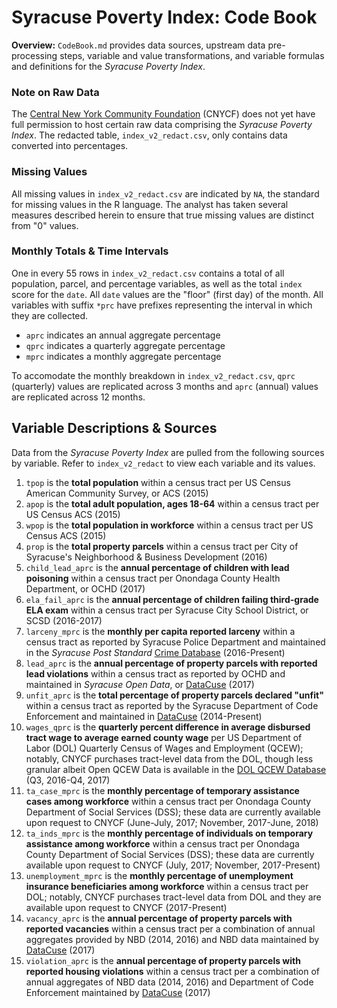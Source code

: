 # Syracuse Poverty Index: Code Book

**Overview:** `CodeBook.md` provides data sources, upstream data pre-processing steps, variable and value transformations, and variable formulas and definitions for the *Syracuse Poverty Index*. 

### Note on Raw Data

The [Central New York Community Foundation](cnycf.org) (CNYCF) does not yet have full permission to host certain raw data comprising the *Syracuse Poverty Index*. The redacted table, `index_v2_redact.csv`, only contains data converted into percentages.

### Missing Values

All missing values in `index_v2_redact.csv` are indicated by `NA`, the standard for missing values in the R language. The analyst has taken several measures described herein to ensure that true missing values are distinct from "0" values.

### Monthly Totals & Time Intervals

One in every 55 rows in `index_v2_redact.csv` contains a total of all population, parcel, and percentage variables, as well as the total `index` score for the `date`. All `date` values are the "floor" (first day) of the month. All variables with suffix `*prc` have prefixes representing the interval in which they are collected.

* `aprc` indicates an annual aggregate percentage
* `qprc` indicates a quarterly aggregate percentage
* `mprc` indicates a monthly aggregate percentage

To accomodate the monthly breakdown in `index_v2_redact.csv`, `qprc` (quarterly) values are replicated across 3 months and `aprc` (annual) values are replicated across 12 months. 

## Variable Descriptions & Sources

Data from the *Syracuse Poverty Index* are pulled from the following sources by variable. Refer to `index_v2_redact` to view each variable and its values.

1. `tpop` is the **total population** within a census tract per US Census American Community Survey, or ACS (2015)
2. `apop` is the **total adult population, ages 18-64** within a census tract per US Census ACS (2015)
3. `wpop` is the **total population in workforce** within a census tract per US Census ACS (2015)
4. `prop` is the **total property parcels** within a census tract per City of Syracuse's Neighborhood & Business Development (2016)
5. `child_lead_aprc` is the **annual percentage of children with lead poisoning** within a census tract per Onondaga County Health Department, or OCHD (2017)
6. `ela_fail_aprc` is the **annual percentage of children failing third-grade ELA exam** within a census tract per Syracuse City School District, or SCSD (2016-2017)
7. `larceny_mprc` is the **monthly per capita reported larceny** within a census tract as reported by Syracuse Police Department and maintained in the *Syracuse Post Standard* [Crime Database](https://www.syracuse.com/crime/index.ssf/page/police_reports.html) (2016-Present)
8. `lead_aprc` is the **annual percentage of property parcels with reported lead violations** within a census tract as reported by OCHD and maintained in *Syracuse Open Data*, or [DataCuse](http://data.syrgov.net/datasets/lead-violations) (2017)
9. `unfit_aprc` is the **total percentage of property parcels declared "unfit"** within a census tract as reported by the Syracuse Department of Code Enforcement and maintained in [DataCuse](http://data.syrgov.net/datasets/unfit-properties) (2014-Present)
10. `wages_qprc` is the **quarterly percent difference in average disbursed tract wage to average earned county wage** per US Department of Labor (DOL) Quarterly Census of Wages and Employment (QCEW); notably, CNYCF purchases tract-level data from the DOL, though less granular albeit Open QCEW Data is available in the [DOL QCEW Database](https://www.bls.gov/cew/) (Q3, 2016-Q4, 2017)
11. `ta_case_mprc` is the **monthly percentage of temporary assistance cases among workforce** within a census tract per Onondaga County Department of Social Services (DSS); these data are currently available upon request to CNYCF (June-July, 2017; November, 2017-June, 2018)
12. `ta_inds_mprc` is the **monthly percentage of individuals on temporary assistance among workforce** within a census tract per Onondaga County Department of Social Services (DSS); these data are currently available upon request to CNYCF (July, 2017; November, 2017-Present)
13. `unemployment_mprc` is the **monthly percentage of unemployment insurance beneficiaries among workforce** within a census tract per DOL; notably, CNYCF purchases tract-level data from DOL and they are available upon request to CNYCF (2017-Present)
14. `vacancy_aprc` is the **annual percentage of property parcels with reported vacancies** within a census tract per a combination of annual aggregates provided by NBD (2014, 2016) and NBD data maintained by [DataCuse](http://data.syrgov.net/datasets/parcel-data-august-2017) (2017)
15. `violation_aprc` is the **annual percentage of property parcels with reported housing violations** within a census tract per a combination of annual aggregates of NBD data (2014, 2016) and Department of Code Enforcement maintained by [DataCuse](http://data.syrgov.net/datasets/code-violations) (2017)
